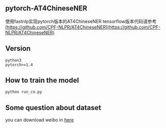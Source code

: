 ## pytorch-AT4ChineseNER
使用fastnlp实现pytorch版本的AT4ChineseNER 
tensorflow版本代码请参考[https://github.com/CPF-NLPR/AT4ChineseNER](https://github.com/CPF-NLPR/AT4ChineseNER)
## Version
    python3
    pytorch>=1.4
## How to train the model
    python run_cn.py
## Some question about dataset
you can download weibo in [here](https://github.com/hltcoe/golden-horse/tree/master/data)
